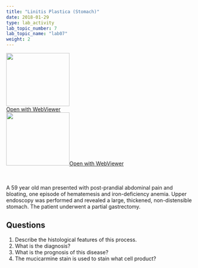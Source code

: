 ```yaml
---
title: "Linitis Plastica (Stomach)"
date: 2018-01-29
type: lab_activity
lab_topic_number: 7
lab_topic_name: "lab07"
weight: 2
---
```

<div class="entrybody">
<div class="thumbnail"><a href="http://virtualslides.cumc.columbia.edu/GI%20Path%2002.svs/view.apml?" target="_blank"><img alt="" src="http://pathologylab.ccnmtl.columbia.edu/assets/images/slide_GIpath02.jpg" width="170" height="143" class="mt-image-left"></a><br><a href="http://virtualslides.cumc.columbia.edu/GI%20Path%2002.svs/view.apml?" target="_blank">Open with WebViewer</a></div><div class="thumbnail"><a href="Phttp://virtualslides.cumc.columbia.edu/GI%20Path%2003.svs/view.apml?" target="_blank"><img alt="" src="http://pathologylab.ccnmtl.columbia.edu/assets/images/slide_GIpath03.jpg" width="170" height="143" class="mt-image-left"></a><a href="http://virtualslides.cumc.columbia.edu/GI%20Path%2003.svs/view.apml?" target="_blank">Open with WebViewer</a></div>

<p><br clear="all"><br>
A 59 year old man presented with post-prandial abdominal pain and bloating, one episode of hematemesis and iron-deficiency anemia. Upper endoscopy was performed and revealed a large, thickened, non-distensible stomach. The patient underwent a partial gastrectomy.</p>

<h2>Questions</h2>


<ol>
<li> Describe the histological features of this process.</li>
<li> What is the diagnosis?</li>
<li> What is the prognosis of this disease?</li>
<li> The mucicarmine stain is used to stain what cell product?</li>
</ol>


						
</div>
